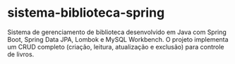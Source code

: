 # sistema-biblioteca-spring
Sistema de gerenciamento de biblioteca desenvolvido em Java com Spring Boot, Spring Data JPA, Lombok e MySQL Workbench. O projeto implementa um CRUD completo (criação, leitura, atualização e exclusão) para controle de livros.
